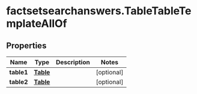 # factsetsearchanswers.TableTableTemplateAllOf

## Properties

Name | Type | Description | Notes
------------ | ------------- | ------------- | -------------
**table1** | [**Table**](Table.md) |  | [optional] 
**table2** | [**Table**](Table.md) |  | [optional] 



